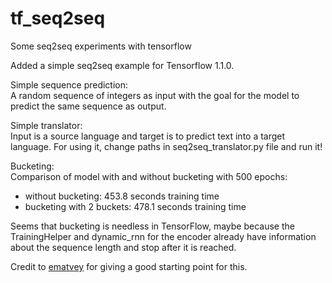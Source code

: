 # tf_seq2seq
Some seq2seq experiments with tensorflow

Added a simple seq2seq example for Tensorflow 1.1.0.

Simple sequence prediction: <br />
A random sequence of integers as input with the goal for the model to predict the same sequence as output.

Simple translator: <br />
Input is a source language and target is to predict text into a target language. 
For using it, change paths in seq2seq_translator.py file and run it!

Bucketing: <br />
Comparison of model with and without bucketing with 500 epochs: <br />
* without bucketing: 453.8 seconds training time
* bucketing with 2 buckets: 478.1 seconds training time

Seems that bucketing is needless in TensorFlow, maybe because the TrainingHelper
 and dynamic_rnn for the encoder already have information about the 
 sequence length and stop after it is reached.


Credit to [ematvey](https://github.com/ematvey/tensorflow-seq2seq-tutorials) for giving a good starting point for this.